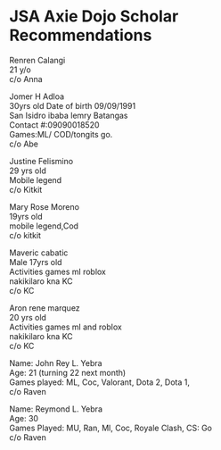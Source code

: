 # JSA Axie Dojo Scholar Recommendations


Renren Calangi  
21 y/o  
c/o Anna  
  
Jomer H Adloa  
30yrs old 
Date of birth 09/09/1991  
San Isidro ibaba lemry Batangas  
Contact #:09090018520  
Games:ML/ COD/tongits go.  
c/o Abe  
  
Justine Felismino  
29 yrs old  
Mobile legend  
c/o Kitkit  
  
Mary Rose Moreno  
19yrs old  
mobile legend,Cod  
c/o kitkit  
  
Maveric cabatic  
Male 17yrs old  
Activities games ml roblox  
nakikilaro kna KC  
c/o KC  
  
Aron rene marquez  
20 yrs old  
Activities games ml and roblox  
nakikilaro kna KC  
c/o KC  
  
Name: John Rey L. Yebra  
Age: 21 (turning 22 next month)  
Games played: ML, Coc, Valorant, Dota 2, Dota 1,  
c/o Raven
  
Name: Reymond L. Yebra  
Age: 30  
Games Played: MU, Ran, Ml, Coc, Royale Clash, CS: Go  
c/o Raven  
